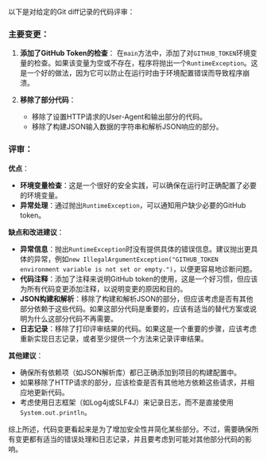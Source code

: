 以下是对给定的Git diff记录的代码评审：

### 主要变更：

1. **添加了GitHub Token的检查**：
   在`main`方法中，添加了对`GITHUB_TOKEN`环境变量的检查。如果该变量为空或不存在，程序将抛出一个`RuntimeException`。这是一个好的做法，因为它可以防止在运行时由于环境配置错误而导致程序崩溃。

2. **移除了部分代码**：
   - 移除了设置HTTP请求的User-Agent和输出部分的代码。
   - 移除了构建JSON输入数据的字符串和解析JSON响应的部分。

### 评审：

**优点**：

- **环境变量检查**：这是一个很好的安全实践，可以确保在运行时正确配置了必要的环境变量。
- **异常处理**：通过抛出`RuntimeException`，可以通知用户缺少必要的GitHub token。

**缺点和改进建议**：

- **异常信息**：抛出`RuntimeException`时没有提供具体的错误信息。建议抛出更具体的异常，例如`new IllegalArgumentException("GITHUB_TOKEN environment variable is not set or empty.")`，以便更容易地诊断问题。
- **代码注释**：添加了注释来说明GitHub token的使用，这是一个好习惯，但应该为所有代码变更添加注释，以说明变更的原因和目的。
- **JSON构建和解析**：移除了构建和解析JSON的部分，但应该考虑是否有其他部分依赖于这些代码。如果这部分代码是重要的，应该有适当的替代方案或说明为什么这部分代码不再需要。
- **日志记录**：移除了打印评审结果的代码。如果这是一个重要的步骤，应该考虑重新实现日志记录，或者至少提供一个方法来记录评审结果。

**其他建议**：

- 确保所有依赖项（如JSON解析库）都已正确添加到项目的构建配置中。
- 如果移除了HTTP请求的部分，应该检查是否有其他地方依赖这些请求，并相应地更新代码。
- 考虑使用日志框架（如Log4j或SLF4J）来记录日志，而不是直接使用`System.out.println`。

综上所述，代码变更看起来是为了增加安全性并简化某些部分。不过，需要确保所有变更都有适当的错误处理和日志记录，并且要考虑到可能对其他部分代码的影响。